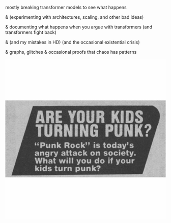 mostly breaking transformer models to see what happens

& (experimenting with architectures, scaling, and other bad ideas)  

& documenting what happens when you argue with transformers (and transformers fight back)

& (and my mistakes in HD) (and the occasional existential crisis)  

& graphs, glitches & occasional proofs that chaos has patterns

![punk](./85230645_177206326885635_5023682315369316352_n.jpg)
